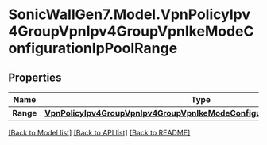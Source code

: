# SonicWallGen7.Model.VpnPolicyIpv4GroupVpnIpv4GroupVpnIkeModeConfigurationIpPoolRange

## Properties

Name | Type | Description | Notes
------------ | ------------- | ------------- | -------------
**Range** | [**VpnPolicyIpv4GroupVpnIpv4GroupVpnIkeModeConfigurationIpPoolRangeRange**](VpnPolicyIpv4GroupVpnIpv4GroupVpnIkeModeConfigurationIpPoolRangeRange.md) |  | [optional] 

[[Back to Model list]](../README.md#documentation-for-models) [[Back to API list]](../README.md#documentation-for-api-endpoints) [[Back to README]](../README.md)

